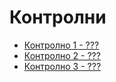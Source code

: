 Контролни
=========

* [Контролно 1 - ???](01/)
* [Контролно 2 - ???](02/)
* [Контролно 3 - ???](03/)
